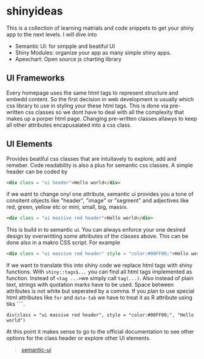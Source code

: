 # shinyideas

This is a collection of learning matrials and code snippets to get your shiny app to the next levels. I will dive into 

* Semantic UI: for simpple and beatiful UI
* Shiny Modules: organize your app as many simple shiny apps. 
* Apexchart: Open source js charting library


## UI Frameworks

Every homepage uses the same html tags to represent structure and embedd content. So the first decision in web development is usually which css library to use in styling your these html tags. This is done via pre-written css classes so we dont have to deal with all the complexity that makes up a porper html page. Changing pre-written classes allawys to keep all other attributes encapusalated into a css class. 




## UI Elements

Provides beatiful css classes that are intuitavely to explore, add and remeber. Code readability is also a plus for semantic css classes. A simple header can be coded by 

```html
<div class = "ui header">Hello world</div>
```
if we want to change onyl one attribute, semantic ui provides you a tone of consitent objects like "header", "image" or "segment" and adjectives like red, green, yellow etc or mini, small, big, massiv.

```html
<div class = "ui massive red header">Hello world</div>
```
This is build in to semantic ui. You can always enforce your one desired design by overwritting some attributes of the classes above. This can be done also in a makro CSS script. For example

```html
<div class = "ui massive red header" style = "color:#00FF00;">Hello world</div>
```

If we want to translate this into shiny code we replace html tags with shiny functions. With `shiny::tags$...` you can find all html tags implemented as function. Instead of `<tag ...>`we simply call `tag(...)`. Also instead of plain text, strings with quotation marks have to be used. Space between attributes is not white but seperated by a comma. If you plan to use special html attributes like `for` and `data-tab` we have to treat it as R attribute using tiks ````. 

```
div(class = "ui massive red header", style = "color:#00FF00;", "Hello world")
```

At this point it makes sense to go to the official documentation to see other options for the class header or explore other UI elements.

> [semantic-ui](https://semantic-ui.com/elements/header.html)










